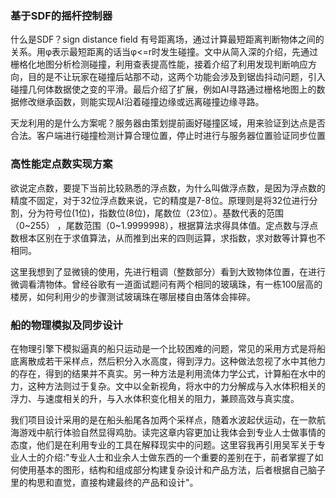 ### 基于SDF的摇杆控制器

什么是SDF？sign distance field 有号距离场，通过计算最短距离判断物体之间的关系。用φ表示最短距离的话当φ<=r时发生碰撞。文中从简入深的介绍，先通过栅格化地图分析检测碰撞，利用查表提高性能，接着介绍了利用发现判断响应方向，目的是不让玩家在碰撞后站那不动，这两个功能会涉及到锯齿抖动问题，引入碰撞几何体数据使之变的平滑。最后介绍了扩展，例如AI寻路通过栅格地图上的数据修改继承函数，则能实现AI沿着碰撞边缘或远离碰撞边缘寻路。

天龙利用的是什么方案呢？服务器由策划提前画好碰撞区域，用来验证到达点是否合法。客户端进行碰撞检测计算合理位置，停止时进行与服务器位置验证同步位置

### 高性能定点数实现方案

欲说定点数，要提下当前比较熟悉的浮点数，为什么叫做浮点数，是因为浮点数的精度不固定，对于32位浮点数来说，它的精度是7-8位。原理则是将32位进行分割，分为符号位(1位)，指数位(8位)，尾数位（23位）。基数代表的范围（0~255） ，尾数范围（0~1.9999998），根据算法求得具体值。定点数与浮点数根本区别在于求值算法，从而推到出来的四则运算，求指数，求对数等计算也不相同。

这里我想到了显微镜的使用，先进行粗调（整数部分）看到大致物体位置，在进行微调看清物体。曾经谷歌有一道面试题问有两个相同的玻璃珠，有一栋100层高的楼房，如何利用少的步骤测试玻璃珠在哪层楼自由落体会摔碎。

### 船的物理模拟及同步设计

在物理引擎下模拟逼真的船只运动是一个比较困难的问题，常见的采用方式是将船底离散成若干采样点，然后积分入水高度，得到浮力。这种做法忽视了水中其他力的存在，得到的结果并不真实。另一种方法是利用流体力学公式，计算船在水中的力，这种方法则过于复杂。文中以全新视角，将水中的力分解成与入水体积相关的浮力、与速度相关的升，与入水体积变化相关的阻力，兼顾高效与真实度。

我们项目设计采用的是在船头船尾各加两个采样点，随着水波起伏运动，在一款航海游戏中航行体验自然显得鸡肋。读完这章内容更加让我体会到专业人士做事情的态度，他们是在利用专业的工具在解释现实中的问题。这里容我再引用吴军关于专业人士的介绍:"专业人士和业余人士做东西的一个重要的差别在于，前者掌握了如何使用基本的图形，结构和组成部分构建复杂设计和产品方法，后者根据自己脑子里的构思和直觉，直接构建最终的产品和设计"。